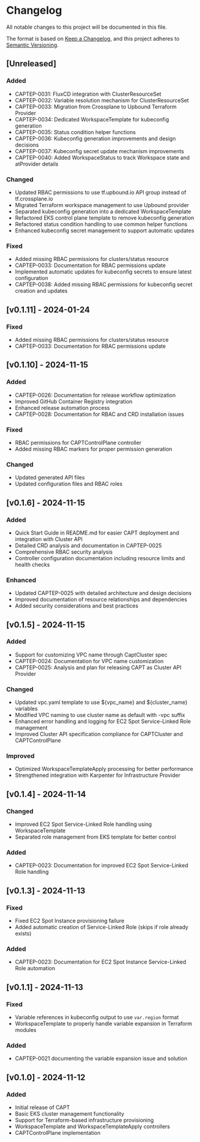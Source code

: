 # Changelog

All notable changes to this project will be documented in this file.

The format is based on [Keep a Changelog](https://keepachangelog.com/en/1.0.0/),
and this project adheres to [Semantic Versioning](https://semver.org/spec/v2.0.0.html).

## [Unreleased]

### Added
- CAPTEP-0031: FluxCD integration with ClusterResourceSet
- CAPTEP-0032: Variable resolution mechanism for ClusterResourceSet
- CAPTEP-0033: Migration from Crossplane to Upbound Terraform Provider
- CAPTEP-0034: Dedicated WorkspaceTemplate for kubeconfig generation
- CAPTEP-0035: Status condition helper functions
- CAPTEP-0036: Kubeconfig generation improvements and design decisions
- CAPTEP-0037: Kubeconfig secret update mechanism improvements
- CAPTEP-0040: Added WorkspaceStatus to track Workspace state and atProvider details

### Changed
- Updated RBAC permissions to use tf.upbound.io API group instead of tf.crossplane.io
- Migrated Terraform workspace management to use Upbound provider
- Separated kubeconfig generation into a dedicated WorkspaceTemplate
- Refactored EKS control plane template to remove kubeconfig generation
- Refactored status condition handling to use common helper functions
- Enhanced kubeconfig secret management to support automatic updates

### Fixed
- Added missing RBAC permissions for clusters/status resource
- CAPTEP-0033: Documentation for RBAC permissions update
- Implemented automatic updates for kubeconfig secrets to ensure latest configuration
- CAPTEP-0038: Added missing RBAC permissions for kubeconfig secret creation and updates

## [v0.1.11] - 2024-01-24

### Fixed
- Added missing RBAC permissions for clusters/status resource
- CAPTEP-0033: Documentation for RBAC permissions update

## [v0.1.10] - 2024-11-15

### Added
- CAPTEP-0026: Documentation for release workflow optimization
- Improved GitHub Container Registry integration
- Enhanced release automation process
- CAPTEP-0028: Documentation for RBAC and CRD installation issues

### Fixed
- RBAC permissions for CAPTControlPlane controller
- Added missing RBAC markers for proper permission generation

### Changed
- Updated generated API files
- Updated configuration files and RBAC roles

## [v0.1.6] - 2024-11-15

### Added
- Quick Start Guide in README.md for easier CAPT deployment and integration with Cluster API
- Detailed CRD analysis and documentation in CAPTEP-0025
- Comprehensive RBAC security analysis
- Controller configuration documentation including resource limits and health checks

### Enhanced
- Updated CAPTEP-0025 with detailed architecture and design decisions
- Improved documentation of resource relationships and dependencies
- Added security considerations and best practices

## [v0.1.5] - 2024-11-15

### Added
- Support for customizing VPC name through CaptCluster spec
- CAPTEP-0024: Documentation for VPC name customization
- CAPTEP-0025: Analysis and plan for releasing CAPT as Cluster API Provider

### Changed
- Updated vpc.yaml template to use ${vpc_name} and ${cluster_name} variables
- Modified VPC naming to use cluster name as default with -vpc suffix
- Enhanced error handling and logging for EC2 Spot Service-Linked Role management
- Improved Cluster API specification compliance for CAPTCluster and CAPTControlPlane

### Improved
- Optimized WorkspaceTemplateApply processing for better performance
- Strengthened integration with Karpenter for Infrastructure Provider

## [v0.1.4] - 2024-11-14

### Changed
- Improved EC2 Spot Service-Linked Role handling using WorkspaceTemplate
- Separated role management from EKS template for better control

### Added
- CAPTEP-0023: Documentation for improved EC2 Spot Service-Linked Role handling

## [v0.1.3] - 2024-11-13

### Fixed
- Fixed EC2 Spot Instance provisioning failure
- Added automatic creation of Service-Linked Role (skips if role already exists)

### Added
- CAPTEP-0023: Documentation for EC2 Spot Instance Service-Linked Role automation

## [v0.1.1] - 2024-11-13

### Fixed
- Variable references in kubeconfig output to use `var.region` format
- WorkspaceTemplate to properly handle variable expansion in Terraform modules

### Added
- CAPTEP-0021 documenting the variable expansion issue and solution

## [v0.1.0] - 2024-11-12

### Added
- Initial release of CAPT
- Basic EKS cluster management functionality
- Support for Terraform-based infrastructure provisioning
- WorkspaceTemplate and WorkspaceTemplateApply controllers
- CAPTControlPlane implementation
